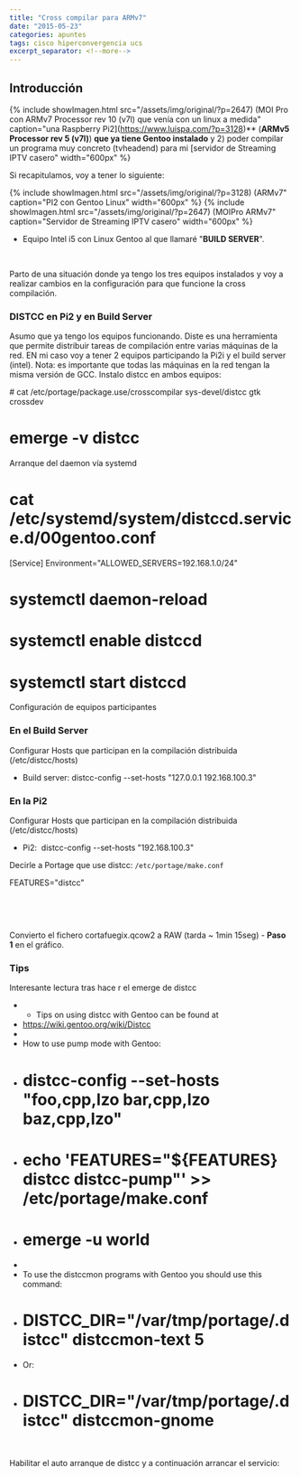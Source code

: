 ```yaml
---
title: "Cross compilar para ARMv7"
date: "2015-05-23"
categories: apuntes
tags: cisco hiperconvergencia ucs
excerpt_separator: <!--more-->
---
```


## Introducción

{% include showImagen.html
    src="/assets/img/original/?p=2647) (MOI Pro con ARMv7 Processor rev 10 (v7l) que venía con un linux a medida"
    caption="una Raspberry Pi2](https://www.luispa.com/?p=3128)** (**ARMv5 Processor rev 5 (v7l)**) **que ya tiene Gentoo instalado** y 2) poder compilar un programa muy concreto (tvheadend) para mi [servidor de Streaming IPTV casero"
    width="600px"
    %}

Si recapitulamos, voy a tener lo siguiente:

{% include showImagen.html
    src="/assets/img/original/?p=3128) (ARMv7"
    caption="PI2 con Gentoo Linux"
    width="600px"
    %}
{% include showImagen.html
    src="/assets/img/original/?p=2647) (MOIPro ARMv7"
    caption="Servidor de Streaming IPTV casero"
    width="600px"
    %}
- Equipo Intel i5 con Linux Gentoo al que llamaré "**BUILD SERVER**".

 

Parto de una situación donde ya tengo los tres equipos instalados y voy a realizar cambios en la configuración para que funcione la cross compilación.

### DISTCC en Pi2 y en Build Server

Asumo que ya tengo los equipos funcionando. Diste es una herramienta que permite distribuir tareas de compilación entre varias máquinas de la red. EN mi caso voy a tener 2 equipos participando la Pi2i y el build server (intel). Nota: es importante que todas las máquinas en la red tengan la misma versión de GCC. Instalo distcc en ambos equipos:

# cat /etc/portage/package.use/crosscompilar
sys-devel/distcc gtk crossdev

# emerge -v distcc

Arranque del daemon vía systemd

# cat /etc/systemd/system/distccd.service.d/00gentoo.conf
[Service]
Environment="ALLOWED_SERVERS=192.168.1.0/24"

# systemctl daemon-reload
# systemctl enable distccd
# systemctl start distccd

Configuración de equipos participantes

### En el Build Server

Configurar Hosts que participan en la compilación distribuida (/etc/distcc/hosts)

- Build server: distcc-config --set-hosts "127.0.0.1 192.168.100.3"

### En la Pi2

Configurar Hosts que participan en la compilación distribuida (/etc/distcc/hosts)

- Pi2:  distcc-config --set-hosts "192.168.100.3"

Decirle a Portage que use distcc: `/etc/portage/make.conf`

FEATURES="distcc"

 

 

Convierto el fichero cortafuegix.qcow2 a RAW (tarda ~ 1min 15seg) - **Paso 1** en el gráfico.

### Tips

Interesante lectura tras hace r el emerge de distcc

* * Tips on using distcc with Gentoo can be found at
 * https://wiki.gentoo.org/wiki/Distcc
 *
 * How to use pump mode with Gentoo:
 * # distcc-config --set-hosts "foo,cpp,lzo bar,cpp,lzo baz,cpp,lzo"
 * # echo 'FEATURES="${FEATURES} distcc distcc-pump"' >> /etc/portage/make.conf
 * # emerge -u world
 *
 * To use the distccmon programs with Gentoo you should use this command:
 * # DISTCC_DIR="/var/tmp/portage/.distcc" distccmon-text 5
 * Or:
 * # DISTCC_DIR="/var/tmp/portage/.distcc" distccmon-gnome

 

Habilitar el auto arranque de distcc y a continuación arrancar el servicio:
